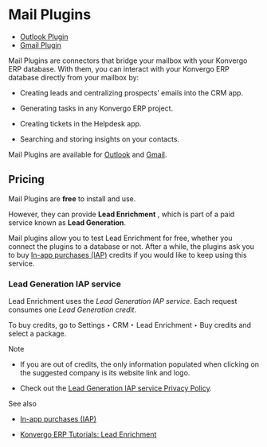 # Mail Plugins

  * [Outlook Plugin](mail_plugins/outlook)
  * [Gmail Plugin](mail_plugins/gmail)

Mail Plugins are connectors that bridge your mailbox with your Konvergo ERP database.
With them, you can interact with your Konvergo ERP database directly from your mailbox
by:

  * Creating leads and centralizing prospects’ emails into the CRM app.

  * Generating tasks in any Konvergo ERP project.

  * Creating tickets in the Helpdesk app.

  * Searching and storing insights on your contacts.

Mail Plugins are available for [Outlook](mail_plugins/outlook) and
[Gmail](mail_plugins/gmail).

## Pricing

Mail Plugins are **free** to install and use.

However, they can provide **Lead Enrichment** , which is part of a paid
service known as **Lead Generation**.

Mail plugins allow you to test Lead Enrichment for free, whether you connect
the plugins to a database or not. After a while, the plugins ask you to buy
[In-app purchases (IAP)](../../essentials/in_app_purchase) credits if you
would like to keep using this service.

### Lead Generation IAP service

Lead Enrichment uses the _Lead Generation IAP service_. Each request consumes
one _Lead Generation credit_.

To buy credits, go to Settings ‣ CRM ‣ Lead Enrichment ‣ Buy credits and
select a package.

<div class="alert alert-primary">
<p class="alert-title">
Note</p><ul>
<li><p>If you are out of credits, the only information populated when clicking on the suggested
company is its website link and logo.</p></li>
<li><p>Check out the <a href="https://iap.odoo.com/privacy#header_3">Lead Generation IAP service Privacy Policy</a>.</p></li>
</ul>
</div> <div class="alert alert-secondary">
<p class="alert-title">
See also</p><ul>
<li><p><a href="../../essentials/in_app_purchase">In-app purchases (IAP)</a></p></li>
<li><p><a href="https://www.odoo.com/r/p73">Konvergo ERP Tutorials: Lead Enrichment</a></p></li>
</ul>
</div>

